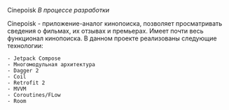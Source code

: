 Cinepoisk
  *В процессе разработки*

  Cinepoisk - приложение-аналог кинопоиска, позволяет просматривать сведения о фильмах, их отзывах и премьерах. Имеет почти весь функционал кинопоиска.
  В данном проекте реализованы следующие технологии:
  
    - Jetpack Compose
    - Многомодульная архитектура
    - Dagger 2
    - Coil 
    - Retrofit 2
    - MVVM
    - Coroutines/FLow
    - Room
